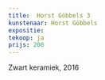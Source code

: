 ```yaml
---
title:  Horst Göbbels 3
kunstenaar: Horst Göbbels
expositie:
tekoop: ja
prijs: 200
---
```


Zwart keramiek, 2016
